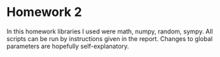 # Homework 2

In this homework libraries I used were math, numpy, random, sympy. All scripts can be run by instructions given in the report. Changes to global parameters are hopefully self-explanatory.

